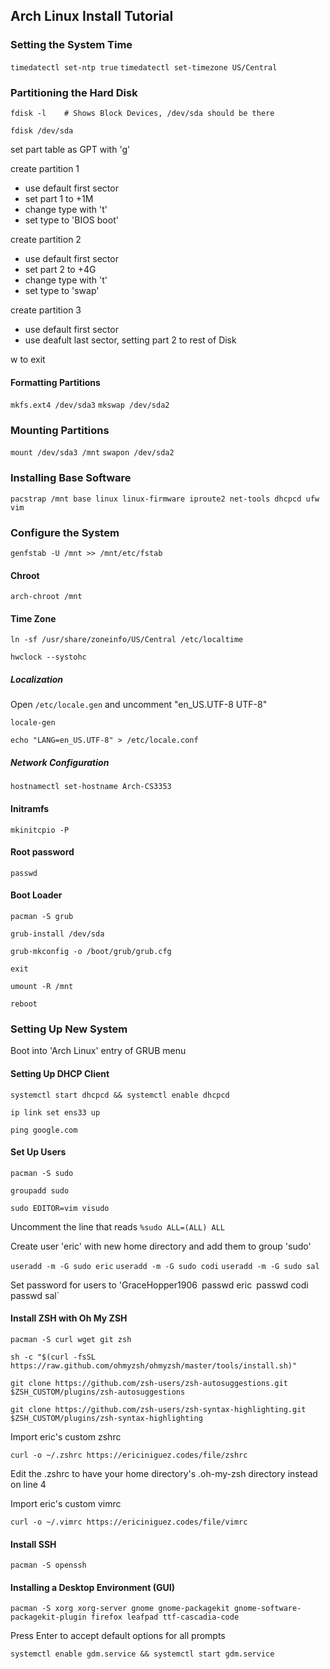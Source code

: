 ## Arch Linux Install Tutorial

### Setting the System Time
`timedatectl set-ntp true`
`timedatectl set-timezone US/Central`

### Partitioning the Hard Disk
`fdisk -l    # Shows Block Devices, /dev/sda should be there`

`fdisk /dev/sda`

set part table as GPT with 'g'

create partition 1
* use default first sector
* set part 1 to +1M
* change type with 't'
* set type to 'BIOS boot'

create partition 2
* use default first sector
* set part 2 to +4G
* change type with 't'
* set type to 'swap'

create partition 3
* use default first sector
* use deafult last sector, setting part 2 to rest of Disk

w to exit

#### Formatting Partitions

`mkfs.ext4 /dev/sda3`
`mkswap /dev/sda2`

### Mounting Partitions

`mount /dev/sda3 /mnt`
`swapon /dev/sda2`

### Installing Base Software

`pacstrap /mnt base linux linux-firmware iproute2 net-tools dhcpcd ufw vim`

### Configure the System

`genfstab -U /mnt >> /mnt/etc/fstab`

#### Chroot

`arch-chroot /mnt`

#### Time Zone

`ln -sf /usr/share/zoneinfo/US/Central /etc/localtime`

`hwclock --systohc`

##### Localization

Open `/etc/locale.gen` and uncomment "en_US.UTF-8 UTF-8"

`locale-gen`

`echo "LANG=en_US.UTF-8" > /etc/locale.conf`

##### Network Configuration

`hostnamectl set-hostname Arch-CS3353`

#### Initramfs

`mkinitcpio -P`

#### Root password

`passwd`

#### Boot Loader

`pacman -S grub`

`grub-install /dev/sda`

`grub-mkconfig -o /boot/grub/grub.cfg`

`exit`

`umount -R /mnt`

`reboot`

### Setting Up New System

Boot into 'Arch Linux' entry of GRUB menu


#### Setting Up DHCP Client

`systemctl start dhcpcd && systemctl enable dhcpcd`

`ip link set ens33 up`

`ping google.com`

#### Set Up Users

`pacman -S sudo`

`groupadd sudo`

`sudo EDITOR=vim visudo`

Uncomment the line that reads `%sudo ALL=(ALL) ALL`

Create user 'eric' with new home directory and add them to group 'sudo'

`useradd -m -G sudo eric`
`useradd -m -G sudo codi`
`useradd -m -G sudo sal`

Set password for users to 'GraceHopper1906`
`passwd eric`
`passwd codi`
`passwd sal`

#### Install ZSH with Oh My ZSH

`pacman -S curl wget git zsh`

`sh -c "$(curl -fsSL https://raw.github.com/ohmyzsh/ohmyzsh/master/tools/install.sh)"`

`git clone https://github.com/zsh-users/zsh-autosuggestions.git $ZSH_CUSTOM/plugins/zsh-autosuggestions`

`git clone https://github.com/zsh-users/zsh-syntax-highlighting.git $ZSH_CUSTOM/plugins/zsh-syntax-highlighting`

Import eric's custom zshrc

`curl -o ~/.zshrc https://ericiniguez.codes/file/zshrc`

Edit the .zshrc to have your home directory's .oh-my-zsh directory instead on line 4

Import eric's custom vimrc 

`curl -o ~/.vimrc https://ericiniguez.codes/file/vimrc`

#### Install SSH

`pacman -S openssh`

#### Installing a Desktop Environment (GUI)

`pacman -S xorg xorg-server gnome gnome-packagekit gnome-software-packagekit-plugin firefox leafpad ttf-cascadia-code`

Press Enter to accept default options for all prompts

`systemctl enable gdm.service && systemctl start gdm.service`

####